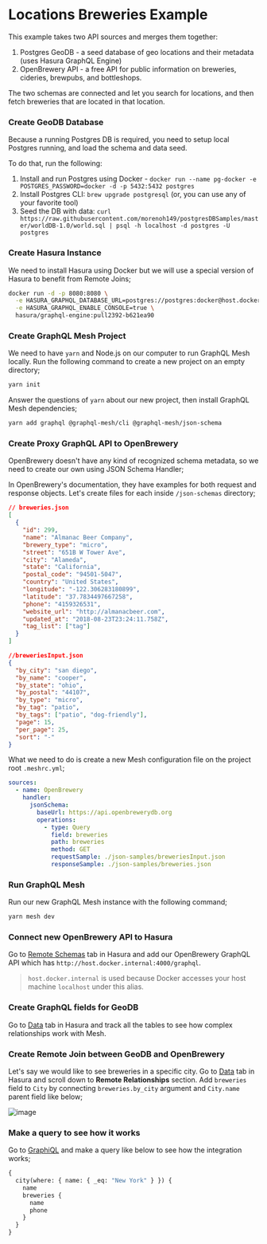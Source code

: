 # Locations Breweries Example

This example takes two API sources and merges them together:

1. Postgres GeoDB - a seed database of geo locations and their metadata (uses Hasura GraphQL Engine)
2. OpenBrewery API - a free API for public information on breweries, cideries, brewpubs, and bottleshops.

The two schemas are connected and let you search for locations, and then fetch breweries that are located in that location.

### Create GeoDB Database

Because a running Postgres DB is required, you need to setup local Postgres running, and load the schema and data seed.

To do that, run the following:

1. Install and run Postgres using Docker - `docker run --name pg-docker -e POSTGRES_PASSWORD=docker -d -p 5432:5432 postgres`
2. Install Postgres CLI: `brew upgrade postgresql` (or, you can use any of your favorite tool)
3. Seed the DB with data: `curl https://raw.githubusercontent.com/morenoh149/postgresDBSamples/master/worldDB-1.0/world.sql | psql -h localhost -d postgres -U postgres`

### Create Hasura Instance

We need to install Hasura using Docker but we will use a special version of Hasura to benefit from Remote Joins;

```sh
docker run -d -p 8080:8080 \
  -e HASURA_GRAPHQL_DATABASE_URL=postgres://postgres:docker@host.docker.internal:5432/postgres \
  -e HASURA_GRAPHQL_ENABLE_CONSOLE=true \
  hasura/graphql-engine:pull2392-b621ea90
```

### Create GraphQL Mesh Project

We need to have `yarn` and Node.js on our computer to run GraphQL Mesh locally.
Run the following command to create a new project on an empty directory;

```sh
yarn init
```

Answer the questions of `yarn` about our new project, then install GraphQL Mesh dependencies;

```sh
yarn add graphql @graphql-mesh/cli @graphql-mesh/json-schema
```

### Create Proxy GraphQL API to OpenBrewery

OpenBrewery doesn't have any kind of recognized schema metadata, so we need to create our own using JSON Schema Handler;

In OpenBrewery's documentation, they have examples for both request and response objects. Let's create files for each inside `/json-schemas` directory;

```json filename="breweries.json"
// breweries.json
[
  {
    "id": 299,
    "name": "Almanac Beer Company",
    "brewery_type": "micro",
    "street": "651B W Tower Ave",
    "city": "Alameda",
    "state": "California",
    "postal_code": "94501-5047",
    "country": "United States",
    "longitude": "-122.306283180899",
    "latitude": "37.7834497667258",
    "phone": "4159326531",
    "website_url": "http://almanacbeer.com",
    "updated_at": "2018-08-23T23:24:11.758Z",
    "tag_list": ["tag"]
  }
]
```

```json filename="breweriesInput.json"
//breweriesInput.json
{
  "by_city": "san diego",
  "by_name": "cooper",
  "by_state": "ohio",
  "by_postal": "44107",
  "by_type": "micro",
  "by_tag": "patio",
  "by_tags": ["patio", "dog-friendly"],
  "page": 15,
  "per_page": 25,
  "sort": "-"
}
```

What we need to do is create a new Mesh configuration file on the project root `.meshrc.yml`;

```yaml filename=".meshrc.yaml"
sources:
  - name: OpenBrewery
    handler:
      jsonSchema:
        baseUrl: https://api.openbrewerydb.org
        operations:
          - type: Query
            field: breweries
            path: breweries
            method: GET
            requestSample: ./json-samples/breweriesInput.json
            responseSample: ./json-samples/breweries.json
```

### Run GraphQL Mesh

Run our new GraphQL Mesh instance with the following command;

```sh
yarn mesh dev
```

### Connect new OpenBrewery API to Hasura

Go to [Remote Schemas](http://localhost:8080/console/remote-schemas/manage/schemas) tab in Hasura and add our OpenBrewery GraphQL API which has `http://host.docker.internal:4000/graphql`.

> `host.docker.internal` is used because Docker accesses your host machine `localhost` under this alias.

### Create GraphQL fields for GeoDB

Go to [Data](http://localhost:8080/console/data/schema/public) tab in Hasura and track all the tables to see how complex relationships work with Mesh.

### Create Remote Join between GeoDB and OpenBrewery

Let's say we would like to see breweries in a specific city. Go to [Data](http://localhost:8080/console/data/schema/public) tab in Hasura and scroll down to **Remote Relationships** section. Add `breweries` field to `City` by connecting `breweries.by_city` argument and `City.name` parent field like below;

![image](https://user-images.githubusercontent.com/20847995/83945179-a71fa200-a811-11ea-81fc-e641e68bc9ce.png)

### Make a query to see how it works

Go to [GraphiQL](http://localhost:8080/console/api-explorer) and make a query like below to see how the integration works;

```graphql
{
  city(where: { name: { _eq: "New York" } }) {
    name
    breweries {
      name
      phone
    }
  }
}
```
